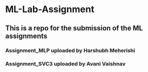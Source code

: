# ML-Lab-Assignment
## This is a repo for the submission of the ML assignments
### Assignment_MLP uploaded by Harshubh Meherishi
### Assignment_SVC3 uploaded by Avani Vaishnav
